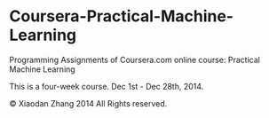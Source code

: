 Coursera-Practical-Machine-Learning
===================================

Programming Assignments of Coursera.com online course: Practical Machine Learning

This is a four-week course. Dec 1st - Dec 28th, 2014.

© Xiaodan Zhang 2014 All Rights reserved.

